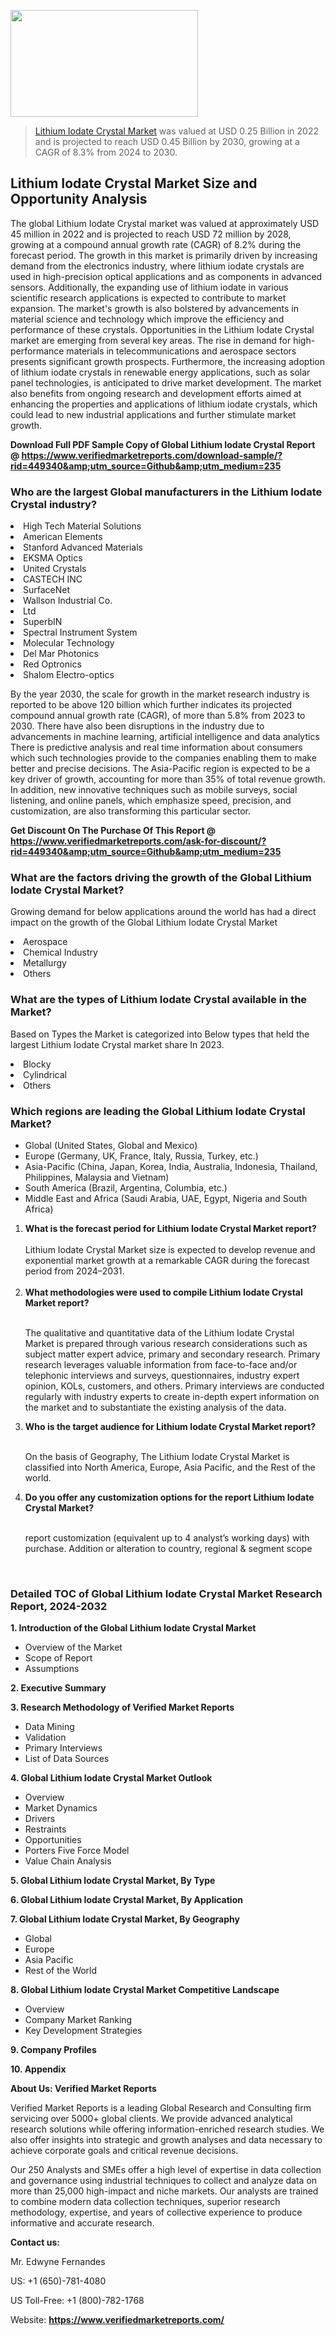 <img src="https://ffe5etoiles.com/wp-content/uploads/2024/12/MST1-300x171.png" alt="" width="300" height="171" class="alignnone size-medium wp-image-20088" /><blockquote><p><p><a href="https://www.verifiedmarketreports.com/download-sample/?rid=449340&utm_source=Github&utm_medium=235" target="_blank">Lithium Iodate Crystal Market</a> was valued at USD 0.25 Billion in 2022 and is projected to reach USD 0.45 Billion by 2030, growing at a CAGR of 8.3% from 2024 to 2030.</p></blockquote><p><h2>Lithium Iodate Crystal Market Size and Opportunity Analysis</h2> The global Lithium Iodate Crystal market was valued at approximately USD 45 million in 2022 and is projected to reach USD 72 million by 2028, growing at a compound annual growth rate (CAGR) of 8.2% during the forecast period. The growth in this market is primarily driven by increasing demand from the electronics industry, where lithium iodate crystals are used in high-precision optical applications and as components in advanced sensors. Additionally, the expanding use of lithium iodate in various scientific research applications is expected to contribute to market expansion. The market's growth is also bolstered by advancements in material science and technology which improve the efficiency and performance of these crystals. Opportunities in the Lithium Iodate Crystal market are emerging from several key areas. The rise in demand for high-performance materials in telecommunications and aerospace sectors presents significant growth prospects. Furthermore, the increasing adoption of lithium iodate crystals in renewable energy applications, such as solar panel technologies, is anticipated to drive market development. The market also benefits from ongoing research and development efforts aimed at enhancing the properties and applications of lithium iodate crystals, which could lead to new industrial applications and further stimulate market growth. </p><p class=""><strong>Download Full PDF Sample Copy of Global Lithium Iodate Crystal Report @ <a href="https://www.verifiedmarketreports.com/download-sample/?rid=449340&amp;utm_source=Github&amp;utm_medium=235" target="_blank">https://www.verifiedmarketreports.com/download-sample/?rid=449340&amp;utm_source=Github&amp;utm_medium=235</a></strong></p><h3 id="" class="">Who are the largest Global manufacturers in the Lithium Iodate Crystal industry?</h3><p><li>High Tech Material Solutions</li><li> American Elements</li><li> Stanford Advanced Materials</li><li> EKSMA Optics</li><li> United Crystals</li><li> CASTECH INC</li><li> SurfaceNet</li><li> Wallson Industrial Co.</li><li> Ltd</li><li> SuperbIN</li><li> Spectral Instrument System</li><li> Molecular Technology</li><li> Del Mar Photonics</li><li> Red Optronics</li><li> Shalom Electro-optics</li></p><div class=""><div class="" dir="" data-message-author-role="" data-message-id="" data-message-model-slug=""><div class=""><div class=""><div class=""><div class="" dir="" data-message-author-role="" data-message-id="" data-message-model-slug=""><div class=""><div class=""><p>By the year 2030, the scale for growth in the market research industry is reported to be above 120 billion which further indicates its projected compound annual growth rate (CAGR), of more than 5.8% from 2023 to 2030. There have also been disruptions in the industry due to advancements in machine learning, artificial intelligence and data analytics There is predictive analysis and real time information about consumers which such technologies provide to the companies enabling them to make better and precise decisions. The Asia-Pacific region is expected to be a key driver of growth, accounting for more than 35% of total revenue growth. In addition, new innovative techniques such as mobile surveys, social listening, and online panels, which emphasize speed, precision, and customization, are also transforming this particular sector.</p><p><strong>Get Discount On The Purchase Of This Report @&nbsp; <a href="https://www.verifiedmarketreports.com/ask-for-discount/?rid=449340&amp;utm_source=Github&amp;utm_medium=235" target="_blank">https://www.verifiedmarketreports.com/ask-for-discount/?rid=449340&amp;utm_source=Github&amp;utm_medium=235</a></strong></p></div></div></div></div></div></div></div></div><h3 id="" class="">What are the factors driving the growth of the Global Lithium Iodate Crystal Market?</h3><p id="" class="">Growing demand for below applications around the world has had a direct impact on the growth of the Global Lithium Iodate Crystal Market</p><p id="" class=""><li>Aerospace</li><li> Chemical Industry</li><li> Metallurgy</li><li> Others</li></p><h3 id="" class="">What are the types of Lithium Iodate Crystal available in the Market?</h3><p id="" class="">Based on Types the Market is categorized into Below types that held the largest Lithium Iodate Crystal market share In 2023.</p><p id="" class=""><li>Blocky</li><li> Cylindrical</li><li> Others</li></p><h3 id="" class="">Which regions are leading the Global Lithium Iodate Crystal Market?</h3><ul><li>Global (United States, Global and Mexico)</li><li>Europe (Germany, UK, France, Italy, Russia, Turkey, etc.)</li><li>Asia-Pacific (China, Japan, Korea, India, Australia, Indonesia, Thailand, Philippines, Malaysia and Vietnam)</li><li>South America (Brazil, Argentina, Columbia, etc.)</li><li>Middle East and Africa (Saudi Arabia, UAE, Egypt, Nigeria and South Africa)</li></ul><p><ol><li><strong>What is the forecast period for Lithium Iodate Crystal Market report?<br /></strong><br /><span data-sheets-root="1" data-sheets-value="{&quot;1&quot;:2,&quot;2&quot;:&quot;XXXX size is expected to develop revenue and exponential market growth at a remarkable CAGR during the forecast period from 2024&ndash;2030.&quot;}" data-sheets-userformat="{&quot;2&quot;:12674,&quot;4&quot;:{&quot;1&quot;:2,&quot;2&quot;:16776960},&quot;10&quot;:2,&quot;11&quot;:0,&quot;15&quot;:&quot;Arial&quot;,&quot;16&quot;:12}">Lithium Iodate Crystal Market size is expected to develop revenue and exponential market growth at a remarkable CAGR during the forecast period from 2024&ndash;2031.</span><br /><br /></li><li><strong>What methodologies were used to compile Lithium Iodate Crystal Market report?<br /><br /></strong><p>The qualitative and quantitative data of the&nbsp;Lithium Iodate Crystal Market is prepared through various research considerations such as subject matter expert advice, primary and secondary research. Primary research leverages valuable information from face-to-face and/or telephonic interviews and surveys, questionnaires, industry expert opinion, KOLs, customers, and others. Primary interviews are conducted regularly with industry experts to create in-depth expert information on the market and to substantiate the existing analysis of the data.&nbsp;</p></li><li><strong>Who is the target audience for Lithium Iodate Crystal Market report?<br /><br /></strong><p>On the basis of Geography, The&nbsp;Lithium Iodate Crystal Market is classified into North America, Europe, Asia Pacific, and the Rest of the world.</p></li><li><strong>Do you offer any customization options for the report Lithium Iodate Crystal Market?<br /><br /></strong><p>report customization (equivalent up to 4 analyst&rsquo;s working days) with purchase. Addition or alteration to country, regional &amp; segment scope</p><p>&nbsp;</p></li></ol></p><h3 id="" class="">Detailed TOC of Global Lithium Iodate Crystal Market Research Report, 2024-2032</h3><p id="" class=""><strong>1. Introduction of the Global Lithium Iodate Crystal Market</strong></p><ul><li>Overview of the Market</li><li>Scope of Report</li><li>Assumptions</li></ul><p id="" class=""><strong>2. Executive Summary</strong></p><p id="" class=""><strong>3. Research Methodology of&nbsp;Verified Market Reports</strong></p><ul><li>Data Mining</li><li>Validation</li><li>Primary Interviews</li><li>List of Data Sources</li></ul><p id="" class=""><strong>4. Global Lithium Iodate Crystal Market Outlook</strong></p><ul><li>Overview</li><li>Market Dynamics</li><li>Drivers</li><li>Restraints</li><li>Opportunities</li><li>Porters Five Force Model</li><li>Value Chain Analysis</li></ul><p id="" class=""><strong>5. Global Lithium Iodate Crystal Market, By&nbsp;Type</strong></p><p id="" class=""><strong>6. Global Lithium Iodate Crystal Market, By Application</strong></p><p id="" class=""><strong>7. Global Lithium Iodate Crystal Market, By Geography</strong></p><ul><li>Global</li><li>Europe</li><li>Asia Pacific</li><li>Rest of the World</li></ul><p id="" class=""><strong>8. Global Lithium Iodate Crystal Market Competitive Landscape</strong></p><ul><li>Overview</li><li>Company Market Ranking</li><li>Key Development Strategies</li></ul><p id="" class=""><strong>9. Company Profiles</strong></p><p id="" class=""><strong>10. Appendix</strong></p><p id="" class=""><strong>About Us: Verified Market Reports</strong></p><p id="" class="">Verified Market Reports is a leading Global Research and Consulting firm servicing over 5000+ global clients. We provide advanced analytical research solutions while offering information-enriched research studies. We also offer insights into strategic and growth analyses and data necessary to achieve corporate goals and critical revenue decisions.</p><p id="" class="">Our 250 Analysts and SMEs offer a high level of expertise in data collection and governance using industrial techniques to collect and analyze data on more than 25,000 high-impact and niche markets. Our analysts are trained to combine modern data collection techniques, superior research methodology, expertise, and years of collective experience to produce informative and accurate research.</p><p id="" class=""><strong>Contact us:</strong></p><p id="" class="">Mr. Edwyne Fernandes</p><p id="" class="">US: +1 (650)-781-4080</p><p id="" class="">US Toll-Free: +1 (800)-782-1768</p><p id="" class="">Website: <a target="" data-test-app-aware-link=""><strong>https://www.verifiedmarketreports.com/</strong></a></p>
